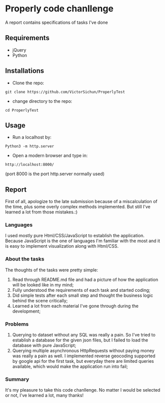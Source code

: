 # Properly code chanllenge
A report contains specifications of tasks I've done
## Requirements
* jQuery
* Python
## Installations
* Clone the repo:
```
git clone https://github.com/VictorSichun/ProperlyTest
```
* change directory to the repo:
```
cd ProperlyTest
```
## Usage
* Run a localhost by:
```
Python3 -m http.server
```
* Open a modern browser and type in:
```
http://localhost:8000/
```
(port 8000 is the port http.server normally used)
## Report
First of all, apologize to the late submission because of a miscalculation of the time, plus some overly complex methods implemented. But still I've learned a lot from those mistakes.:)
### Languages
I used mostly pure Html/CSS/JavaScript to establish the application. Because JavaScript is the one of languages I'm familiar with the most and it is easy to implement visualization along with Html/CSS.
### About the tasks
The thoughts of the tasks were pretty simple:
1. Read through README.md file and had a picture of how the application will be looked like in my mind;
2. Fully understood the requirements of each task and started coding;
3. Did simple tests after each small step and thought the business logic behind the scene critically;
4. Learned a lot from each material I've gone through during the development;
### Problems
1. Querying to dataset without any SQL was really a pain. So I've tried to establish a database for the given json files, but I failed to load the database with pure JavaScript;
2. Querying multiple asynchronous HttpRequests without paying money was really a pain as well. I implemented reverse geocoding supported by google api for the first task, but everyday there are limited queries available, which would make the application run into fail;
### Summary
It's my pleasure to take this code chanllenge. No matter I would be selected or not, I've learned a lot, many thanks!
